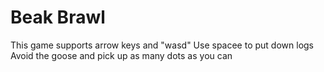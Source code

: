 # Beak Brawl
This game supports arrow keys and "wasd"
Use spacee to put down logs
Avoid the goose and pick up as many dots as you can

